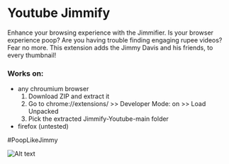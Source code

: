 # Youtube Jimmify

Enhance your browsing experience with the Jimmifier. Is your browser experience poop? Are you having trouble finding engaging rupee videos? Fear no more. This extension adds the Jimmy Davis and his friends, to every thumbnail!

### Works on:

* any chroumium browser
  1. Download ZIP and extract it
  2. Go to chrome://extensions/ >> Developer Mode: on >> Load Unpacked
  3. Pick the extracted Jimmify-Youtube-main folder
* firefox (untested)

#PoopLikeJimmy

![Alt text](https://cdn.discordapp.com/attachments/1078117017107832882/1114555465259565056/jimmydavisfamilyphoto.png?raw=true) 
